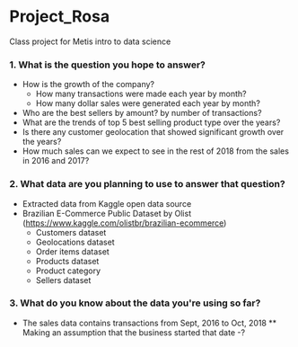 # Project_Rosa
Class project for Metis intro to data science

### 1. What is the question you hope to answer?
* How is the growth of the company?
	* How many transactions were made each year by month?
	* How many dollar sales were generated each year by month?
* Who are the best sellers by amount? by number of transactions?
* What are the trends of top 5 best selling product type over the years?
* Is there any customer geolocation that showed significant growth over the years?
* How much sales can we expect to see in the rest of 2018 from the sales in 2016 and 2017?

### 2. What data are you planning to use to answer that question?
* Extracted data from Kaggle open data source
* Brazilian E-Commerce Public Dataset by Olist (https://www.kaggle.com/olistbr/brazilian-ecommerce)
	* Customers dataset
	* Geolocations dataset
	* Order items dataset
	* Products dataset
	* Product category
	* Sellers dataset

### 3. What do you know about the data you're using so far?
* The sales data contains transactions from Sept, 2016 to Oct, 2018
** Making an assumption that the business started that date -?



